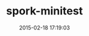 ---
layout: post
title:  "spork-minitest"
repo:   "semaperepelitsa/spork-minitest"
date:   2015-02-18 17:19:03
gemurl: https://github.com/semaperepelitsa/spork-minitest
---